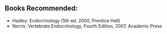 ## Books Recommended:

* Hadley: Endocrinology (5th ed. 2000, Prentice Hall)
* Norris: Vertebrate Endocrinology, Fourth Edition, 2007, Academic Press